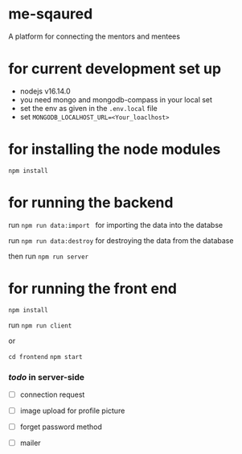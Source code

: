 # me-sqaured
A platform for connecting the mentors and mentees

# for current development set up 
- nodejs v16.14.0
- you need mongo and mongodb-compass in your local set
- set the env as given in the ```.env.local``` file 
- set ```MONGODB_LOCALHOST_URL=<Your_loaclhost>```
# for installing the node modules
```npm install```

# for running the backend

run 
```npm run data:import ``` for importing the data into the databse

run
```npm run data:destroy``` for destroying the data from the database

then run
```npm run server```

# for running the front end

```npm install```

run 
```npm run client```

or 

```cd frontend```
```npm start```


### <i>todo</i> in server-side
- [ ] connection request 
- [ ] image upload for profile picture
- [ ] forget password method
- [ ] mailer

